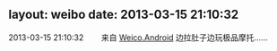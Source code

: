 layout: weibo
date: 2013-03-15 21:10:32
---
2013-03-15 21:10:32  &nbsp;&nbsp;&nbsp;&nbsp;&nbsp;&nbsp; 来自 <a href="http://app.weibo.com/t/feed/l4RWD" rel="nofollow">Weico.Android</a>
边拉肚子边玩极品摩托…… ​​​
